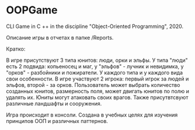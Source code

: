 # OOPGame
CLI Game in C ++ in the discipline "Object-Oriented Programming", 2020.

Описание игры в отчетах в папке /Reports.

Кратко:

В игре присутствуют 3 типа юнитов: люди, орки и эльфы. У типа "люди" есть 2 подвида: копьеносец и маг, у "эльфов" - лучник и невидимка, у "орков" - разбойники и пожиратели. У каждого типа и у каждого вида свои особенности. В игре участвуют 2 игрока: первый игрок за людей и эльфов, второй - за орков. Пользователь может выбрать количество созданных юнитов, размерность поля, может двигать юнитов по полю и удалять их. Юниты могут атаковать своих врагов. Также присутвтсвуют различные ландшафты и сооружения.

Игра происходит в консоли. Создана в учебных целях для изучения принципов ООП и различных паттернов.
